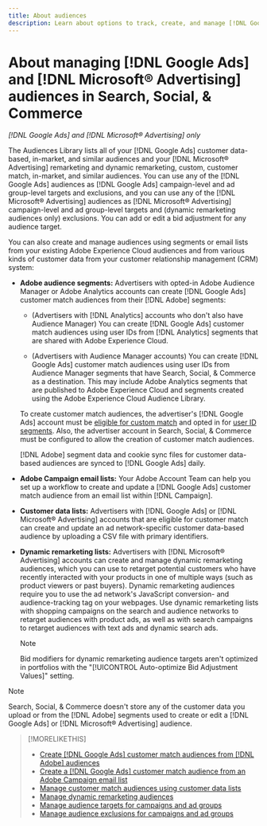 ```yaml
---
title: About audiences
description: Learn about options to track, create, and manage [!DNL Google Ads] and [!DNL Microsoft® Advertising] audiences.
---
```

# About managing [!DNL Google Ads] and [!DNL Microsoft® Advertising] audiences in Search, Social, & Commerce

*[!DNL Google Ads] and [!DNL Microsoft® Advertising] only*

The Audiences Library lists all of your [!DNL Google Ads] customer data-based, in-market, and similar audiences and your [!DNL Microsoft® Advertising] remarketing and dynamic remarketing, custom, customer match, in-market, and similar audiences. You can use any of the [!DNL Google Ads] audiences as [!DNL Google Ads] campaign-level and ad group-level targets and exclusions, and you can use any of the [!DNL Microsoft® Advertising] audiences as [!DNL Microsoft® Advertising] campaign-level and ad group-level targets and (dynamic remarketing audiences only) exclusions. You can add or edit a bid adjustment for any audience target.

You can also create and manage audiences using segments or email lists from your existing Adobe Experience Cloud audiences and from various kinds of customer data from your customer relationship management (CRM) system:

* **Adobe audience segments:** Advertisers with opted-in Adobe Audience Manager or Adobe Analytics accounts can create [!DNL Google Ads] customer match audiences from their [!DNL Adobe] segments:

  * (Advertisers with [!DNL Analytics] accounts who don't also have Audience Manager) You can create [!DNL Google Ads] customer match audiences using user IDs from [!DNL Analytics] segments that are shared with Adobe Experience Cloud.
  
  * (Advertisers with Audience Manager accounts) You can create [!DNL Google Ads] customer match audiences using user IDs from Audience Manager segments that have Search, Social, & Commerce as a destination. This may include Adobe Analytics segments that are published to Adobe Experience Cloud and segments created using the Adobe Experience Cloud Audience Library.

  To create customer match audiences, the advertiser's [!DNL Google Ads] account must be [eligible for custom match](https://support.google.com/adspolicy/answer/6299717) and opted in for [user ID segments](https://support.google.com/google-ads/answer/9199250). Also, the advertiser account in Search, Social, & Commerce must be configured to allow the creation of customer match audiences.<!-- For Analytics audiences: Analytics Only Integration. For Audience Manager, Enable CM/CRM option) -->
  
  [!DNL Adobe] segment data and cookie sync files for customer data-based audiences are synced to [!DNL Google Ads] daily.

* **Adobe Campaign email lists:** Your Adobe Account Team can help you set up a workflow to create and update a [!DNL Google Ads] customer match audience from an email list within [!DNL Campaign].

* **Customer data lists:** Advertisers with [!DNL Google Ads] or [!DNL Microsoft® Advertising] accounts that are eligible for customer match can create and update an ad network-specific customer data-based audience <!-- or dynamic remarketing audience -- included in customer data-based audience, at least for [!DNL Google Ads]?--> by uploading a CSV file with primary identifiers.

* **Dynamic remarketing lists:** Advertisers with [!DNL Microsoft® Advertising] accounts can create and manage dynamic remarketing audiences, which you can use to retarget potential customers who have recently interacted with your products in one of multiple ways (such as product viewers or past buyers). Dynamic remarketing audiences require you to use the ad network's JavaScript conversion- and audience-tracking tag on your webpages. Use dynamic remarketing lists with shopping campaigns on the search and audience networks to retarget audiences with product ads, as well as with search campaigns to retarget audiences with text ads and dynamic search ads. <!--[For [!DNL Google Ads], these are technically included in a customer data-based audience, so word this all carefully when we add support for them.]-->

  >[!NOTE]
  >
  >Bid modifiers for dynamic remarketing audience targets aren't optimized in portfolios with the "[!UICONTROL Auto-optimize Bid Adjustment Values]" setting.

>[!NOTE]
>
>Search, Social, & Commerce doesn't store any of the customer data you upload or from the [!DNL Adobe] segments used to create or edit a [!DNL Google Ads] or [!DNL Microsoft® Advertising] audience.

>[!MORELIKETHIS]
>
>* [Create [!DNL Google Ads] customer match audiences from [!DNL Adobe] audiences](google-audience-from-adobe-audience.md)
>* [Create a [!DNL Google Ads] customer match audience from an Adobe Campaign email list](google-audience-from-campaign-email-list.md)
>* [Manage customer match audiences using customer data lists](audience-from-customer-data-list.md)
>* [Manage dynamic remarketing audiences](audience-dynamic-remarketing-manage.md)
>* [Manage audience targets for campaigns and ad groups](audience-targets-manage.md)
>* [Manage audience exclusions for campaigns and ad groups](audience-exclusions-manage.md)
